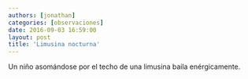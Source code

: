 ```yaml
---
authors: [jonathan]
categories: [observaciones]
date: 2016-09-03 16:59:00
layout: post
title: 'Limusina nocturna'
---
```


Un niño asomándose por el techo de una limusina baila enérgicamente.
